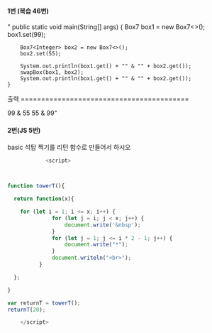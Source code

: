 #### 1번 (복습 46번)

"    public static void main(String[] args) {
        Box7<Integer> box1 = new Box7<>();
        box1.set(99);

        Box7<Integer> box2 = new Box7<>();
        box2.set(55);

        System.out.println(box1.get() + "" & "" + box2.get());
        swapBox(box1, box2); 
        System.out.println(box1.get() + "" & "" + box2.get());
    }

출력 =========================================

99 & 55
55 & 99"
<br>


#### 2번(JS 5번)
basic 석탑 찍기를 리턴 함수로 만들어서 하시오

```javascript
            <script>



function towerT(){

  return function(x){

    for (let i = 1; i <= x; i++) {
              for (let j = i; j < x; j++) {
                  document.write('&nbsp');
              }
              for (let j = 1; j <= i * 2 - 1; j++) {
                  document.write("*");
              }
              document.writeln("<br>");
          }

  };

}

var returnT = towerT();
returnT(20);

    </script>
        
```

